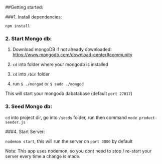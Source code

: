 ##Getting started:


###1. Install dependencies:

`npm install`


### 2. Start Mongo db:

1) Download mongoDB if not already downloaded:
https://www.mongodb.com/download-center#community

2) `cd` into folder where your mongodb is installed

3) `cd` into `/bin` folder

4) run `$ ./mongod` or  `$ sudo ./mongod`

This will start your mongodb dabatabase (default `port 27017`)

### 3. Seed Mongo db:

`cd` into project dir, go into `/seeds` folder, run then command `node product-seeder.js`

###4. Start Server:

`nodemon start`, this will run the server on `port 3000` by default

Note: This app uses nodemon, so you dont need to stop / re-start your server every time a change is made.

